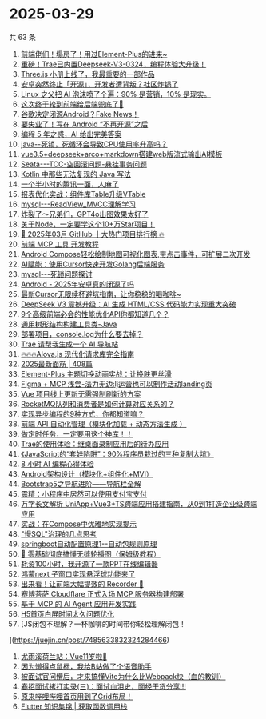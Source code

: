 # 2025-03-29

共 63 条

<!-- BEGIN JUEJIN -->
<!-- 最后更新时间 2025-03-29 14:31:57 +0800 -->
1. [前端佬们！塌房了！用过Element-Plus的进来~](https://juejin.cn/post/7485966905418760227)
1. [重磅！Trae已内置Deepseek-V3-0324，编程体验大升级！](https://juejin.cn/post/7485918233679560714)
1. [Three.js 小册上线了，我最重要的一部作品](https://juejin.cn/post/7486294528733036594)
1. [安卓突然终止「开源」，开发者遭背叛？社区炸锅了](https://juejin.cn/post/7486315070362075173)
1. [Linux 之父把 AI 泡沫喷了个遍：90% 是营销，10% 是现实。](https://juejin.cn/post/7485940589885538344)
1. [这次终于轮到前端给后端兜底了🤣](https://juejin.cn/post/7486440418139652137)
1. [谷歌决定闭源Android？Fake News！](https://juejin.cn/post/7486306126758969383)
1. [要失业了！写在 Android “不再开源”之后](https://juejin.cn/post/7486659696061906994)
1. [编程 5 年之惑，AI 给出完美答案](https://juejin.cn/post/7486322280861466678)
1. [java--死锁，死循环会导致CPU使用率升高吗？](https://juejin.cn/post/7485729208108695562)
1. [vue3.5+deepseek+arco+markdown搭建web版流式输出AI模板](https://juejin.cn/post/7486369696738017321)
1. [Seata---TCC-空回滚问题-悬挂事务问题](https://juejin.cn/post/7486755501528055846)
1. [Kotlin 中那些无法复现的 Java 写法](https://juejin.cn/post/7485965177096814642)
1. [一个半小时的腾讯一面，人麻了](https://juejin.cn/post/7486672369358012468)
1. [报表优化实战：组件库Table升级VTable](https://juejin.cn/post/7486444624815767589)
1. [mysql---ReadView_MVCC理解学习](https://juejin.cn/post/7486185012388216842)
1. [炸裂了～兄弟们，GPT4o出图效果太好了](https://juejin.cn/post/7486465253816483876)
1. [关于Node，一定要学这个10+万Star项目！](https://juejin.cn/post/7486515264823132210)
1. [🚀 2025年03月 GitHub 十大热门项目排行榜 🔥](https://juejin.cn/post/7486316823253565474)
1. [前端 MCP 工具 开发教程](https://juejin.cn/post/7486030501906268199)
1. [Android Compose轻松绘制地图可视化图表,带点击事件，可扩展二次开发](https://juejin.cn/post/7485936146070356006)
1. [AI赋能：使用Cursor快速开发Golang后端服务](https://juejin.cn/post/7486057384395178036)
1. [mysql---死锁问题探讨](https://juejin.cn/post/7486359711846137894)
1. [Android - 2025年安卓真的闭源了吗](https://juejin.cn/post/7486394833864966144)
1. [最新Cursor无限续杯避坑指南，让你稳稳的喝咖啡~](https://juejin.cn/post/7486323379474563107)
1. [DeepSeek V3 震撼升级：AI 生成 HTML/CSS 代码能力实现重大突破
](https://juejin.cn/post/7485684772948607013)
1. [9个高级前端必会的性能优化API你都知道几个？](https://juejin.cn/post/7485285613463535670)
1. [通用树形结构构建工具类-Java](https://juejin.cn/post/7486089532283092992)
1. [部署项目，console.log为什么要去掉？](https://juejin.cn/post/7485938326336766003)
1. [Trae 请帮我生成一个 AI 导航站](https://juejin.cn/post/7485598788985569292)
1. [🔥🔥🔥Alova.js 现代化请求库完全指南](https://juejin.cn/post/7485631488113918006)
1. [2025最新面筋 | 408篇](https://juejin.cn/post/7486363775707709450)
1. [Element-Plus 主题切换动画实战：让换肤更丝滑](https://juejin.cn/post/7486106426571194408)
1. [Figma + MCP 浅尝-法力无边:lj运营也可以制作活动landing页](https://juejin.cn/post/7485998798654128138)
1. [Vue 项目线上更新无需强制刷新的方案](https://juejin.cn/post/7485677817868091407)
1. [RocketMQ队列和消费者是如何计算对应关系的？](https://juejin.cn/post/7486106426572619816)
1. [实现异步编程的9种方式，你都知道嘛？](https://juejin.cn/post/7485980624189931559)
1. [前端 API 自动化管理（模块化加载 + 动态方法生成‌ ）](https://juejin.cn/post/7485965103113961484)
1. [做定时任务，一定要用这个神库！！](https://juejin.cn/post/7486390904992890895)
1. [Trae的使用体验：继桌面录制应用后的待办应用](https://juejin.cn/post/7486102523915026442)
1. [《JavaScript的“套娃陷阱”：90%程序员栽过的三种复制大坑》](https://juejin.cn/post/7485932775113965578)
1. [8 小时 AI 编程心得体验](https://juejin.cn/post/7485414108276949027)
1. [Android架构设计（模块化+组件化+MVI）](https://juejin.cn/post/7486001370213138484)
1. [Bootstrap5之导航进阶——导航栏全解](https://juejin.cn/post/7485932775114768394)
1. [震精：小程序中居然可以使用支付宝支付](https://juejin.cn/post/7485725589611200527)
1. [万字长文解析 UniApp+Vue3+TS跨端应用搭建指南，从0到1打造企业级跨端应用](https://juejin.cn/post/7486364205491781686)
1. [实战：在Compose中优雅地实现提示](https://juejin.cn/post/7485964427620548617)
1. ["慢SQL"治理的几点思考](https://juejin.cn/post/7485965177096781874)
1. [springboot自动配置原理1--自动包规则原理](https://juejin.cn/post/7485980624189784103)
1. [🌈 零基础彻底搞懂无缝轮播图（保姆级教程）](https://juejin.cn/post/7485966905418711075)
1. [耗资100小时，我开源了一款PPT在线编辑器](https://juejin.cn/post/7485672562947129356)
1. [鸿蒙next 子窗口实现悬浮球功能来了](https://juejin.cn/post/7485964427620220937)
1. [出来看！让前端大幅提效的 Recorder 🐶](https://juejin.cn/post/7485729208107712522)
1. [赛博菩萨 Cloudflare 正式入场 MCP 服务器构建部署](https://juejin.cn/post/7485691461297209394)
1. [基于 MCP 的 AI Agent 应用开发实践](https://juejin.cn/post/7485691461296652338)
1. [H5首页白屏时间太久问题优化](https://juejin.cn/post/7485640765570826292)
1. [JS闭包不理解？一杯咖啡的时间带你轻松理解闭包！

](https://juejin.cn/post/7485633832324284466)
1. [尤雨溪荷兰站：Vue11岁啦🎉](https://juejin.cn/post/7485414108277571619)
1. [因为懒得点鼠标，我给B站做了个语音助手](https://juejin.cn/post/7485572202701193256)
1. [被面试官问懵后，才来搞懂Vite为什么比Webpack快（血的教训）](https://juejin.cn/post/7486170504271069210)
1. [春招面试拷打实录(三)：面试血泪史，面经干货分享!!!](https://juejin.cn/post/7485936146070470694)
1. [原来哔哩哔哩首页用到了Grid布局！](https://juejin.cn/post/7485625209132285986)
1. [Flutter 知识集锦 | 获取函数调用栈](https://juejin.cn/post/7485633146315751461)
<!-- END JUEJIN -->